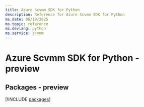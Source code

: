 ```yaml
---
title: Azure Scvmm SDK for Python
description: Reference for Azure Scvmm SDK for Python
ms.date: 06/19/2025
ms.topic: reference
ms.devlang: python
ms.service: scvmm
---
```

# Azure Scvmm SDK for Python - preview
## Packages - preview
[!INCLUDE [packages](scvmm-index.md)]